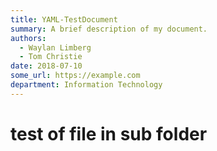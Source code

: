 ```yaml
---
title: YAML-TestDocument
summary: A brief description of my document.
authors:
  - Waylan Limberg
  - Tom Christie
date: 2018-07-10
some_url: https://example.com
department: Information Technology
---
```


# test of file in sub folder

<!-- can we search this comment -->
